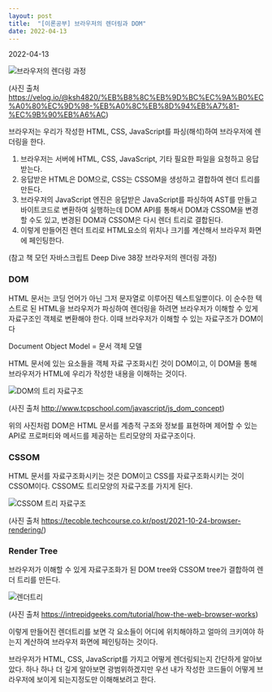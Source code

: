 ```yaml
---
layout: post
title:  "[이론공부] 브라우저의 렌더링과 DOM"
date: 2022-04-13
---
```

2022-04-13



![브라우저의 렌더링 과정](https://velog.velcdn.com/images%2Fksh4820%2Fpost%2Ffd1182f1-869a-43f7-af2c-c8b089ed14b7%2F%E1%84%89%E1%85%B3%E1%84%8F%E1%85%B3%E1%84%85%E1%85%B5%E1%86%AB%E1%84%89%E1%85%A3%E1%86%BA%202020-08-20%20%E1%84%8B%E1%85%A9%E1%84%92%E1%85%AE%201.02.47.png)

(사진 출처 https://velog.io/@ksh4820/%EB%B8%8C%EB%9D%BC%EC%9A%B0%EC%A0%80%EC%9D%98-%EB%A0%8C%EB%8D%94%EB%A7%81-%EC%9B%90%EB%A6%AC)

브라우저는 우리가 작성한 HTML, CSS, JavaScript를 파싱(해석)하여 브라우저에 렌더링을 한다.

1. 브라우저는 서버에 HTML, CSS, JavaScript, 기타 필요한 파일을 요청하고 응답받는다.
2. 응답받은 HTML은 DOM으로, CSS는 CSSOM을 생성하고 결합하여 렌더 트리를 만든다.
3. 브라우저의 JavaScript 엔진은 응답받은 JavaScript를 파싱하여 AST를 만들고 바이트코드로 변환하여 실행하는데 DOM API를 통해서 DOM과 CSSOM을 변경할 수도 있고, 변경된 DOM과 CSSOM은 다시 렌더 트리로 결합된다.
4. 이렇게 만들어진 렌더 트리로 HTML요소의 위치나 크기를 계산해서 브라우저 화면에 페인팅한다.

(참고 책 모던 자바스크립트 Deep Dive 38장 브라우저의 렌더링 과정)



### DOM

HTML 문서는 코딩 언어가 아닌 그저 문자열로 이루어진 텍스트일뿐이다. 이 순수한 텍스트로 된 HTML을 브라우저가 파싱하여 렌더링을 하려면 브라우저가 이해할 수 있게 자료구조인 객체로 변환해야 한다. 이때 브라우저가 이해할 수 있는 자료구조가 DOM이다

Document Object Model = 문서 객체 모델

HTML 문서에 있는 요소들을 객체 자료 구조화시킨 것이 DOM이고, 이 DOM을 통해 브라우저가 HTML에 우리가 작성한 내용을 이해하는 것이다.

![DOM의 트리 자료구조](http://www.tcpschool.com/lectures/img_js_htmldom.png)

(사진 출처 http://www.tcpschool.com/javascript/js_dom_concept)

위의 사진처럼 DOM은 HTML 문서를 계층적 구조와 정보를 표현하며 제어할 수 있는 API로 프로퍼티와 메서드를 제공하는 트리모양의 자료구조이다.



### CSSOM

HTML 문서를 자료구조화시키는 것은 DOM이고 CSS를 자료구조화시키는 것이 CSSOM이다.  CSSOM도 트리모양의 자료구조를 가지게 된다. 

![CSSOM 트리 자료구조](https://tecoble.techcourse.co.kr/static/1d5973bb2abd4ea8580e2d6f9f286640/1263b/2021-10-24-browser-rendering-1.png)

(사진 출처 https://tecoble.techcourse.co.kr/post/2021-10-24-browser-rendering/)



### Render Tree

브라우저가 이해할 수 있게 자료구조화가 된 DOM tree와 CSSOM tree가 결합하여 렌더 트리를 만든다.

![렌더트리](https://s1.md5.ltd/image/bed27cacd98f06e551b785b85f614e57.png)

(사진 출처 https://intrepidgeeks.com/tutorial/how-the-web-browser-works)

이렇게 만들어진 렌더트리를 보면 각 요소들이 어디에 위치해야하고 얼마의 크키여야 하는지 계산하여 브라우저 화면에 페인팅하는 것이다.



브라우저가 HTML, CSS, JavaScript를 가지고 어떻게 렌더링되는지 간단하게 알아보았다. 하나 하나 더 깊게 알아보면 광범위하겠지만 우선 내가 작성한 코드들이 어떻게 브라우저에 보이게 되는지정도만 이해해보려고 한다.
